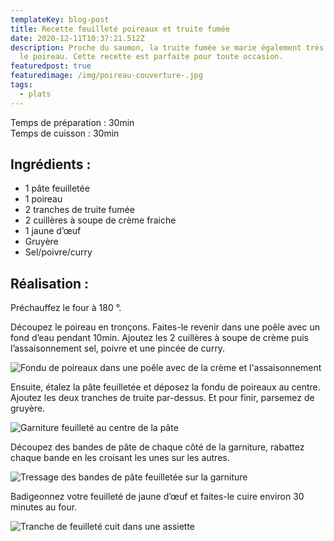 ```yaml
---
templateKey: blog-post
title: Recette feuilleté poireaux et truite fumée
date: 2020-12-11T10:37:21.512Z
description: Proche du saumon, la truite fumée se marie également très bien avec
  le poireau. Cette recette est parfaite pour toute occasion.
featuredpost: true
featuredimage: /img/poireau-couverture-.jpg
tags:
  - plats
---
```

Temps de préparation : 30min\
Temps de cuisson : 30min

## Ingrédients :

* 1 pâte feuilletée
* 1 poireau
* 2 tranches de truite fumée
* 2 cuillères à soupe de crème fraiche
* 1 jaune d’œuf
* Gruyère
* Sel/poivre/curry

## Réalisation :

Préchauffez le four à 180 °.

Découpez le poireau en tronçons. Faites-le revenir dans une poêle avec un fond d’eau pendant 10min. Ajoutez les 2 cuillères à soupe de crème puis l’assaisonnement sel, poivre et une pincée de curry.

![Fondu de poireaux dans une poêle avec de la crème et l'assaisonnement ](/img/fondu-poireau.jpg "Fondu de poireaux")

Ensuite, étalez la pâte feuilletée et déposez la fondu de poireaux au centre.\
Ajoutez les deux tranches de truite par-dessus. Et pour finir, parsemez de gruyère.

![Garniture feuilleté au centre de la pâte](/img/garniture-sur-pate.jpg "Garniture feuilleté")

Découpez des bandes de pâte de chaque côté de la garniture, rabattez chaque bande en les croisant les unes sur les autres. 

![Tressage des bandes de pâte feuilletée sur la garniture ](/img/montage-feuilletage.jpg "Réalisation du feuilleté")

Badigeonnez votre feuilleté de jaune d’œuf et faites-le cuire environ 30 minutes au four.

![Tranche de feuilleté cuit dans une assiette ](/img/feuillete-fini.jpg "Tranche de feuilleté")